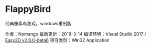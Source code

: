 # FlappyBird
经典像素鸟游戏，windows重制版

作者：Nomango
最后更新：2018-3-14
编译环境：Visual Studio 2017 / [Easy2D v2.0.0-beta6](http://www.easy2d.cn/)
项目类型：Win32 Application
